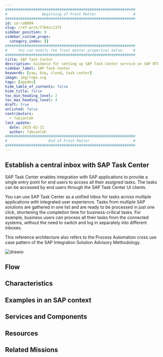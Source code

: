 ```yaml
---
############################################################
#                Beginning of Front Matter                 #
############################################################
id: id-ra0009
slug: /ref-arch/f764cc1375
sidebar_position: 9
sidebar_custom_props:
  category_index: []
############################################################
#     You can modify the front matter properties below     #
############################################################
title: SAP Task Center
description: Guidance for setting up SAP Task Center service on SAP BTP. Learn about the architecture components and flow in this architecture.
sidebar_label: SAP Task Center
keywords: [sap, btp, cloud, task center]
image: img/logo.svg
tags: [appdev]
hide_table_of_contents: false
hide_title: false
toc_min_heading_level: 2
toc_max_heading_level: 4
draft: true
unlisted: false
contributors:
  - fabianleh
last_update:
  date: 2025-02-11
  author: fabianleh
############################################################
#                   End of Front Matter                    #
############################################################
---
```


## Establish a central inbox with SAP Task Center

SAP Task Center enables integration with SAP applications to provide a single entry point for end users to access all their assigned tasks. The tasks can be accessed by end users through the SAP Task Center UI clients.

You can use SAP Task Center as a unified inbox for tasks across multiple applications with integrated user experience. Tasks from multiple SAP solutions are gathered in one list and are ready to be processed in just one click, shortening the completion time for business-critical tasks. For example, business users can process all their tasks from the connected systems, without the need to switch and log in separately into different inboxes.

This reference architecture also refers to the Process Automation cross use case pattern of the SAP Integration Solution Advisory Methodology.

<!-- The drawio "image" should appear right after the Solution Diagram SVG image -->
![drawio](drawio/establish-a-central-inbox-with-sap-task-center.drawio)

## Flow

<!-- Add your flow content here -->

## Characteristics

<!-- Add your characteristics content here -->

## Examples in an SAP context

<!-- Add your SAP context examples here -->

## Services and Components

<!-- Add your services and components here -->

## Resources

<!-- Add your resources here -->

## Related Missions

<!-- Add related missions here -->
